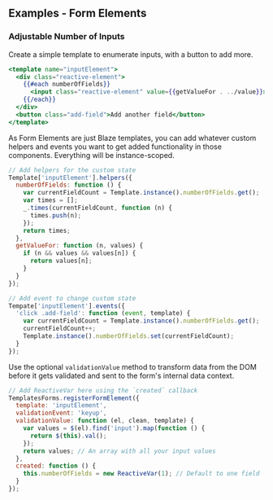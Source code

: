 ## Examples - Form Elements

### Adjustable Number of Inputs

Create a simple template to enumerate inputs, with a button to add more.

```handlebars
<template name="inputElement">
  <div class="reactive-element">
    {{#each numberOfFields}}
      <input class="reactive-element" value={{getValueFor . ../value}}>
    {{/each}}
  </div>
  <button class="add-field">Add another field</button>
</template>
```

As Form Elements are just Blaze templates, you can add whatever custom helpers and events
you want to get added functionality in those components. Everything will be instance-scoped.

```javascript
// Add helpers for the custom state
Template['inputElement'].helpers({
  numberOfFields: function () {
    var currentFieldCount = Template.instance().numberOfFields.get();
    var times = [];
    _.times(currentFieldCount, function (n) {
      times.push(n);
    });
    return times;
  },
  getValueFor: function (n, values) {
    if (n && values && values[n]) {
      return values[n];
    }
  }
});

// Add event to change custom state
Tempate['inputElement'].events({
  'click .add-field': function (event, template) {
    var currentFieldCount = Template.instance().numberOfFields.get();
    currentFieldCount++;
    Template.instance().numberOfFields.set(currentFieldCount);
  }
});
```

Use the optional `validationValue` method to transform data from the DOM before it gets
validated and sent to the form's internal data context.

```javascript
// Add ReactiveVar here using the `created` callback
TemplatesForms.registerFormElement({
  template: 'inputElement',
  validationEvent: 'keyup',
  validationValue: function (el, clean, template) {
    var values = $(el).find('input').map(function () {
      return $(this).val();
    });
    return values; // An array with all your input values
  },
  created: function () {
    this.numberOfFields = new ReactiveVar(1); // Default to one field
  }
});
```
